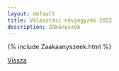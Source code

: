 ```yaml
---
layout: default
title: Választási névjegyzék 2022
description: Zákányszék
---
```


{% include Zaakaanyszeek.html %}

[Vissza](./)